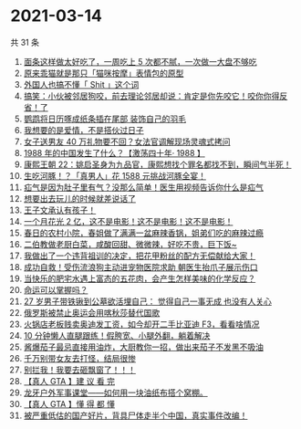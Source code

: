 # 2021-03-14

共 31 条

<!-- BEGIN -->
<!-- 最后更新时间 Sun Mar 14 2021 23:09:15 GMT+0800 (China Standard Time) -->

1. [面条这样做太好吃了，一周吃上 5
   次都不腻，一次做一大盘不够吃](https://www.zhihu.com/zvideo/1354396335940997120)
2. [原来乖猫就是那只「猫咪按摩」表情包的原型](https://www.zhihu.com/zvideo/1354099281930866688)
3. [外国人也搞不懂「 Shit 」这个词](https://www.zhihu.com/zvideo/1354154744672354305)
4. [搞笑：小伙被邻居狗咬，前去理论邻居却说：肯定是你先咬它！咬你你得反省！了](https://www.zhihu.com/zvideo/1354507527103692800)
5. [鹦鹉将日历啄成纸条插在尾部 装饰自己的羽毛](https://www.zhihu.com/zvideo/1353720603778646016)
6. [我想要的是爱情，不是搭伙过日子](https://www.zhihu.com/zvideo/1354501641148706816)
7. [女子送男友 40
   万礼物要不回？女法官调解现场灵魂式拷问](https://www.zhihu.com/zvideo/1354394164193398784)
8. [1988 年的中国发生了什么？【激荡四十年· 1988
   】](https://www.zhihu.com/zvideo/1354290293567569920)
9. [康熙王朝
   22：姚启圣身为九品官，康熙想找个罪名都找不到，瞬间气半死！](https://www.zhihu.com/zvideo/1354167632166379520)
10. [生吃河豚！？「真男人」花 1588
    元挑战河豚全宴！](https://www.zhihu.com/zvideo/1354384020780716032)
11. [疝气是因为肚子里有气？没那么简单！医生用视频告诉你什么是疝气](https://www.zhihu.com/zvideo/1353998889448669184)
12. [想要出去玩儿的时候就差说话了](https://www.zhihu.com/zvideo/1354146672893657088)
13. [王子文承认有孩子！](https://www.zhihu.com/zvideo/1354344874544664576)
14. [一个月花光 2
    亿，这不是电影！这不是电影！这不是电影！](https://www.zhihu.com/zvideo/1354258126665818113)
15. [春日的农村小院，春姐做了满满一盆麻辣香锅，姐弟们吃的麻辣过瘾](https://www.zhihu.com/zvideo/1354434840649940992)
16. [二伯教做老厨白菜，咸酸回甜、微微辣，好吃不贵，巨下饭~](https://www.zhihu.com/zvideo/1354113637754368000)
17. [我做出了一个违背祖训的决定，把花甲粉丝的配方无偿献给大家！](https://www.zhihu.com/zvideo/1353690542396518400)
18. [成功自救！受伤流浪狗主动进宠物医院求助
    朝医生抬爪子展示伤口](https://www.zhihu.com/zvideo/1353384631883010048)
19. [当快乐的肥宅水遇上富态的五花肉，会产生怎样美味的化学反应？](https://www.zhihu.com/zvideo/1354133288567615488)
20. [命运可以掌握吗？](https://www.zhihu.com/zvideo/1354143124877496320)
21. [27 岁男子带铁锹到公墓欲活埋自己： 觉得自己一事无成
    也没有人关心](https://www.zhihu.com/zvideo/1353675858327109633)
22. [俄罗斯被禁止奥运会用喀秋莎替代国歌](https://www.zhihu.com/zvideo/1354081732061159425)
23. [火锅店老板贱卖奥迪发工资，如今却开二手比亚迪
    F3，看看啥情况](https://www.zhihu.com/zvideo/1354110500356268032)
24. [10
    分钟懒人直腿跟练！假胯宽、小腿外翻，躺着解决](https://www.zhihu.com/zvideo/1353829357018959872)
25. [酱爆茄子最忌直接用油炸，大厨教你一招，做出来茄子不发黑不吸油](https://www.zhihu.com/zvideo/1354100241285738496)
26. [千万别带女友去打怪，结局很惨](https://www.zhihu.com/zvideo/1354027133627494400)
27. [别拦我！我要去砸飘窗了！！！](https://www.zhihu.com/zvideo/1353777319752904704)
28. [【真人 GTA 】建 议 看 完](https://www.zhihu.com/zvideo/1353769159898124288)
29. [龙牙户外军事课堂——如何用一块油纸布搭个窝棚。](https://www.zhihu.com/zvideo/1353986969412710400)
30. [【真人 GTA 】懂 得 都 懂](https://www.zhihu.com/zvideo/1353379498394497024)
31. [被严重低估的国产好片，背具尸体走半个中国，真实事件改编！](https://www.zhihu.com/zvideo/1353817828391337984)

<!-- END -->
